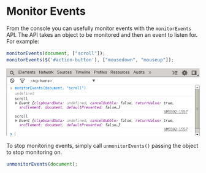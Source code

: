 Monitor Events
==============

From the console you can usefully monitor events with the `monitorEvents` API. The API takes an object to be monitored and then an event to listen for. For example:

```javascript
monitorEvents(document, ["scroll"]);
monitorEvents($('#action-button'), ["mousedown", "mouseup"]);
```

<img src="../console/monitor-events.png"/>

To stop monitoring events, simply call `unmonitorEvents()` passing the object to stop monitoring on.

```javascript
unmonitorEvents(document);
```